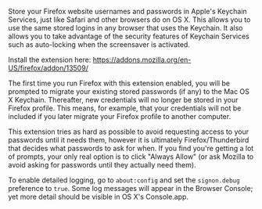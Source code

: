 Store your Firefox website usernames and passwords in Apple's Keychain Services, just like Safari and other browsers do on OS X. This allows you to use the same stored logins in any browser that uses the Keychain. It also allows you to take advantage of the security features of Keychain Services such as auto-locking when the screensaver is activated.

Install the extension here: https://addons.mozilla.org/en-US/firefox/addon/13509/

The first time you run Firefox with this extension enabled, you will be prompted to migrate your existing stored passwords (if any) to the Mac OS X Keychain. Thereafter, new credentials will no longer be stored in your Firefox profile. This means, for example, that your credentials will not be included if you later migrate your Firefox profile to another computer.

This extension tries as hard as possible to avoid requesting access to your passwords until it needs them, however it is ultimately Firefox/Thunderbird that decides what passwords to ask for when. If you find you're getting a lot of prompts, your only real option is to click "Always Allow" (or ask Mozilla to avoid asking for passwords until they actually need them).

To enable detailed logging, go to `about:config` and set the `signon.debug` preference to `true`. Some log messages will appear in the Browser Console; yet more detail should be visible in OS X's Console.app.
